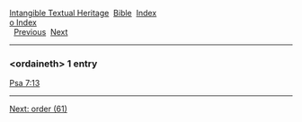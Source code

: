[Intangible Textual Heritage](../../index)  [Bible](../index) 
[Index](index)   
[o Index](_o_)  
  [Previous](c08076)  [Next](c08078) 

------------------------------------------------------------------------

### &lt;ordaineth&gt; 1 entry

[Psa 7:13](../kjv/psa007.htm#013)  

------------------------------------------------------------------------

[Next: order (61)](c08078)
